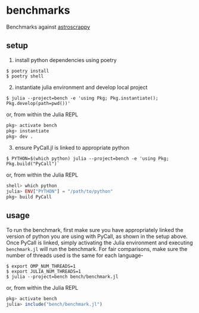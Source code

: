 # benchmarks

Benchmarks against [astroscrappy](https://github.com/astropy/astroscrappy)

## setup

1. install python dependencies using poetry
```
$ poetry install
$ poetry shell
```
2. instantiate julia environment and develop local project
```
$ julia --project=bench -e 'using Pkg; Pkg.instantiate(); Pkg.develop(path=pwd())'
```
or, from within the Julia REPL
```julia
pkg> activate bench
pkg> instantiate
pkg> dev .
```
3. ensure PyCall.jl is linked to appropriate python
```
$ PYTHON=$(which python) julia --project=bench -e 'using Pkg; Pkg.build("PyCall")`
```
or, from within the Julia REPL
```julia
shell> which python
julia> ENV["PYTHON"] = "/path/to/python"
pkg> build PyCall
```

## usage

To run the benchmark, first make sure you have appropriately linked the version of python you are using with PyCall, as shown in the setup above. Once PyCall is linked, simply activating the Julia environment and executing `benchmark.jl` will run the benchmark. For fair comparisons, make sure the number of threads used is the same for each language-

```
$ export OMP_NUM_THREADS=1
$ export JULIA_NUM_THREADS=1
$ julia --project=bench bench/benchmark.jl
```
or, from within the Julia REPL
```julia
pkg> activate bench
julia> include("bench/benchmark.jl")
```
